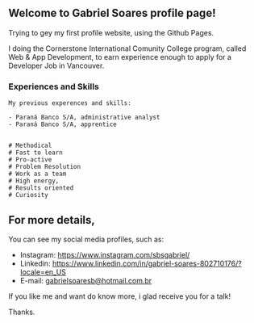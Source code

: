 ## Welcome to Gabriel Soares profile page!

Trying to gey my first profile website, using the Github Pages.

I doing the Cornerstone International Comunity College program, called Web & App Development, to earn experience enough to apply for a Developer Job in Vancouver. 

### Experiences and Skills


```Experiences
My previous experences and skills:

- Paraná Banco S/A, administrative analyst
- Paraná Banco S/A, apprentice


# Methodical
# Fast to learn
# Pro-active
# Problem Resolution
# Work as a team
# High energy, 
# Results oriented
# Curiosity

```

## For more details,

You can see my social media profiles, such as:

- Instagram: https://www.instagram.com/sbsgabriel/
- Linkedin: https://www.linkedin.com/in/gabriel-soares-802710176/?locale=en_US
- E-mail: gabrielsoaresb@hotmail.com.br


If you like me and want do know more, i glad receive you for a talk!

Thanks.

